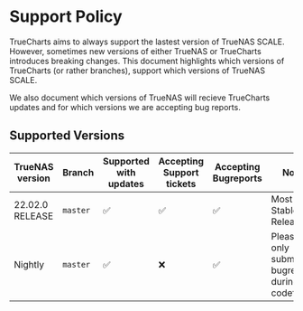 # Support Policy

TrueCharts aims to always support the lastest version of TrueNAS SCALE.
However, sometimes new versions of either TrueNAS or TrueCharts introduces breaking changes.
This document highlights which versions of TrueCharts (or rather branches), support which versions of TrueNAS SCALE.

We also document which versions of TrueNAS will recieve TrueCharts updates and for which versions we are accepting bug reports.

## Supported Versions

| TrueNAS version | Branch   | Supported with updates | Accepting Support tickets | Accepting Bugreports | Notes                                           |
| --------------- | -------- | ---------------------- | ------------------------- | -------------------- | ----------------------------------------------- |
| 22.02.0 RELEASE | `master` | :white_check_mark:     | :white_check_mark:        | :white_check_mark:   | Most Stable Release                             |
| Nightly         | `master` | :white_check_mark:     | :x:                       | :white_check_mark:   | Please only submit bugreports during codefreeze |
